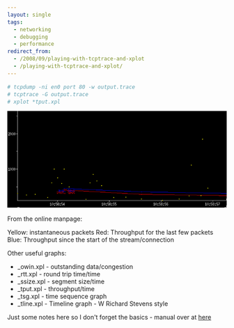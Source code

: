 ```yaml
---
layout: single
tags:
  - networking
  - debugging
  - performance
redirect_from:
  - /2008/09/playing-with-tcptrace-and-xplot
  - /playing-with-tcptrace-and-xplot/
---
```

```bash
# tcpdump -ni en0 port 80 -w output.trace
# tcptrace -G output.trace
# xplot *tput.xpl
```
![TCP Trace](/images/tcptrace.png)

From the online manpage:

Yellow: instantaneous packets
Red: Throughput for the last few packets
Blue: Throughput since the start of the stream/connection

Other useful graphs:

* _owin.xpl - outstanding data/congestion
* _rtt.xpl - round trip time/time
* _ssize.xpl - segment size/time
* _tput.xpl - throughput/time
* _tsg.xpl - time sequence graph
* _tline.xpl - Timeline graph - W Richard Stevens style

Just some notes here so I don't forget the basics - manual over at [here](http://www.tcptrace.org/manual/node11_tf.html)
